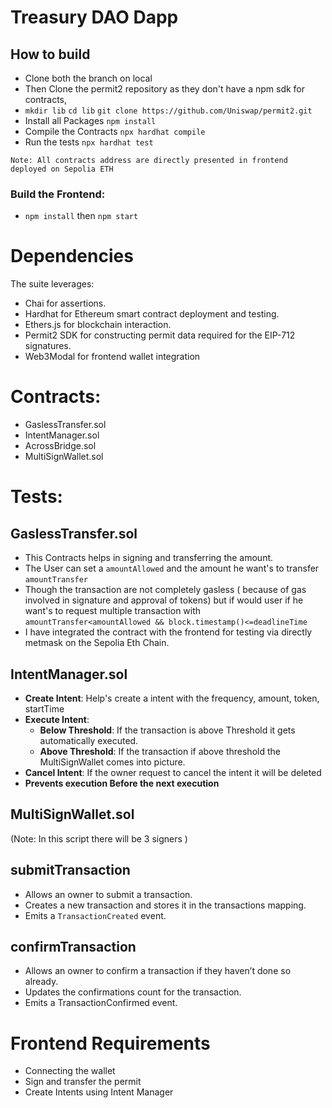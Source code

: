 # Treasury DAO Dapp

## How to build
- Clone both the branch on local
- Then Clone the permit2 repository as they don't have a npm sdk for contracts,
- ```mkdir lib```   ```cd lib```  ```git clone https://github.com/Uniswap/permit2.git```
- Install all Packages ```npm install```
- Compile the Contracts ```npx hardhat compile```
- Run the tests ```npx hardhat test```

```Note: All contracts address are directly presented in frontend deployed on Sepolia ETH ```

### Build the Frontend:
- ```npm install``` then ```npm start```

# Dependencies

The suite leverages:

- Chai for assertions.
- Hardhat for Ethereum smart contract deployment and testing.
- Ethers.js for blockchain interaction.
- Permit2 SDK for constructing permit data required for the EIP-712 signatures.
- Web3Modal for frontend wallet integration

# Contracts:
  - GaslessTransfer.sol
  - IntentManager.sol
  - AcrossBridge.sol
  - MultiSignWallet.sol

# Tests:
## GaslessTransfer.sol
- This Contracts helps in signing and transferring the amount.
- The User can set a ```amountAllowed``` and the amount he want's to transfer ```amountTransfer```
- Though the transaction are not completely gasless ( because of gas involved in signature and approval of tokens) but if would user if he want's to request multiple transaction with ```amountTransfer<amountAllowed && block.timestamp()<=deadlineTime```
- I have integrated the contract with the frontend for testing via directly metmask on the Sepolia Eth Chain.

## IntentManager.sol
  - **Create Intent**: Help's create a intent with the frequency, amount, token, startTime
  - **Execute Intent**:
    - **Below Threshold**: If the transaction is above Threshold it gets automatically executed.
    - **Above Threshold**: If the transaction if above threshold the MultiSignWallet comes into picture.
   - **Cancel Intent**: If the owner request to cancel the intent it will be deleted
   - **Prevents execution Before the next execution**

## MultiSignWallet.sol
(Note: In this script there will be 3 signers )

**submitTransaction**
-
 - Allows an owner to submit a transaction.
 - Creates a new transaction and stores it in the transactions mapping.
 - Emits a ```TransactionCreated``` event.

**confirmTransaction**
 - 
  - Allows an owner to confirm a transaction if they haven’t done so already.
  - Updates the confirmations count for the transaction.
  - Emits a TransactionConfirmed event.

# Frontend Requirements 
- Connecting the wallet
- Sign and transfer the permit
- Create Intents using Intent Manager
